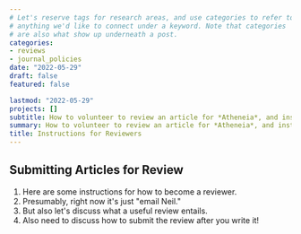 ```yaml
---
# Let's reserve tags for research areas, and use categories to refer to
# anything we'd like to connect under a keyword. Note that categories
# are also what show up underneath a post.
categories:
- reviews
- journal_policies
date: "2022-05-29"
draft: false
featured: false

lastmod: "2022-05-29"
projects: []
subtitle: How to volunteer to review an article for *Atheneia*, and instructions for writing and submitting a review.
summary: How to volunteer to review an article for *Atheneia*, and instructions for writing and submitting a review.
title: Instructions for Reviewers
---
```


## Submitting Articles for Review

1. Here are some instructions for how to become a reviewer.
2. Presumably, right now it's just "email Neil."
3. But also let's discuss what a useful review entails.
4. Also need to discuss how to submit the review after you write it!